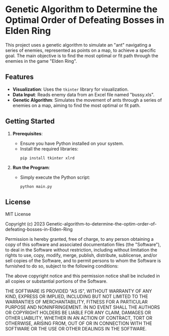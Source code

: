 # Genetic Algorithm to Determine the Optimal Order of Defeating Bosses in Elden Ring

This project uses a genetic algorithm to simulate an "ant" navigating a series of enemies, represented as points on a map, to achieve a specific goal. The main objective is to find the most optimal or fit path through the enemies in the game "Elden Ring".

## Features

- **Visualization**: Uses the `tkinter` library for visualization.
- **Data Input**: Reads enemy data from an Excel file named "bussy.xls".
- **Genetic Algorithm**: Simulates the movement of ants through a series of enemies on a map, aiming to find the most optimal or fit path.

## Getting Started

1. **Prerequisites**:
   - Ensure you have Python installed on your system.
   - Install the required libraries:
     ```
     pip install tkinter xlrd
     ```

2. **Run the Program**:
   - Simply execute the Python script:
     ```
     python main.py
     ```

## License

MIT License

Copyright (c) 2023 Genetic-algorithm-to-determine-the-optim-order-of-defeating-bosses-in-Elden-Ring

Permission is hereby granted, free of charge, to any person obtaining a copy
of this software and associated documentation files (the "Software"), to deal
in the Software without restriction, including without limitation the rights
to use, copy, modify, merge, publish, distribute, sublicense, and/or sell
copies of the Software, and to permit persons to whom the Software is
furnished to do so, subject to the following conditions:

The above copyright notice and this permission notice shall be included in all
copies or substantial portions of the Software.

THE SOFTWARE IS PROVIDED "AS IS", WITHOUT WARRANTY OF ANY KIND, EXPRESS OR
IMPLIED, INCLUDING BUT NOT LIMITED TO THE WARRANTIES OF MERCHANTABILITY,
FITNESS FOR A PARTICULAR PURPOSE AND NONINFRINGEMENT. IN NO EVENT SHALL THE
AUTHORS OR COPYRIGHT HOLDERS BE LIABLE FOR ANY CLAIM, DAMAGES OR OTHER
LIABILITY, WHETHER IN AN ACTION OF CONTRACT, TORT OR OTHERWISE, ARISING FROM,
OUT OF OR IN CONNECTION WITH THE SOFTWARE OR THE USE OR OTHER DEALINGS IN THE
SOFTWARE.

